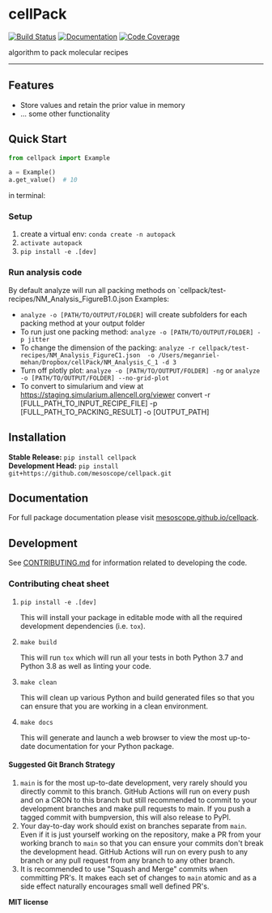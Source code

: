 # cellPack

[![Build Status](https://github.com/mesoscope/cellpack/workflows/Build%20Main/badge.svg)](https://github.com/mesoscope/cellpack/actions)
[![Documentation](https://github.com/mesoscope/cellpack/workflows/Documentation/badge.svg)](https://mesoscope.github.io/cellpack/)
[![Code Coverage](https://codecov.io/gh/mesoscope/cellpack/branch/main/graph/badge.svg)](https://codecov.io/gh/mesoscope/cellpack)

algorithm to pack molecular recipes

---

## Features

-   Store values and retain the prior value in memory
-   ... some other functionality

## Quick Start

```python
from cellpack import Example

a = Example()
a.get_value()  # 10

```

in terminal:

### Setup 
1. create a virtual env: `conda create -n autopack`
2. `activate autopack`
3. `pip install -e .[dev]`

### Run analysis code
By default analyze will run all packing methods on `cellpack/test-recipes/NM_Analysis_FigureB1.0.json
Examples:
* `analyze -o [PATH/TO/OUTPUT/FOLDER]` will create subfolders for each packing method at your output folder
* To run just one packing method: `analyze -o [PATH/TO/OUTPUT/FOLDER] -p jitter`
* To change the dimension of the packing: `analyze -r cellpack/test-recipes/NM_Analysis_FigureC1.json  -o /Users/meganriel-mehan/Dropbox/cellPack/NM_Analysis_C_1 -d 3`
* Turn off plotly plot: `analyze -o [PATH/TO/OUTPUT/FOLDER] -ng` or `analyze -o [PATH/TO/OUTPUT/FOLDER] --no-grid-plot`
* To convert to simularium and view at https://staging.simularium.allencell.org/viewer
convert -r [FULL_PATH_TO_INPUT_RECIPE_FILE] -p [FULL_PATH_TO_PACKING_RESULT] -o [OUTPUT_PATH]
## Installation

**Stable Release:** `pip install cellpack`<br>
**Development Head:** `pip install git+https://github.com/mesoscope/cellpack.git`

## Documentation

For full package documentation please visit [mesoscope.github.io/cellpack](https://mesoscope.github.io/cellpack).

## Development

See [CONTRIBUTING.md](CONTRIBUTING.md) for information related to developing the code.

### Contributing cheat sheet

1. `pip install -e .[dev]`

    This will install your package in editable mode with all the required development
    dependencies (i.e. `tox`).

2. `make build`

    This will run `tox` which will run all your tests in both Python 3.7
    and Python 3.8 as well as linting your code.

3. `make clean`

    This will clean up various Python and build generated files so that you can ensure
    that you are working in a clean environment.

4. `make docs`

    This will generate and launch a web browser to view the most up-to-date
    documentation for your Python package.

#### Suggested Git Branch Strategy

1. `main` is for the most up-to-date development, very rarely should you directly
   commit to this branch. GitHub Actions will run on every push and on a CRON to this
   branch but still recommended to commit to your development branches and make pull
   requests to main. If you push a tagged commit with bumpversion, this will also release to PyPI.
2. Your day-to-day work should exist on branches separate from `main`. Even if it is
   just yourself working on the repository, make a PR from your working branch to `main`
   so that you can ensure your commits don't break the development head. GitHub Actions
   will run on every push to any branch or any pull request from any branch to any other
   branch.
3. It is recommended to use "Squash and Merge" commits when committing PR's. It makes
   each set of changes to `main` atomic and as a side effect naturally encourages small
   well defined PR's.


**MIT license**

